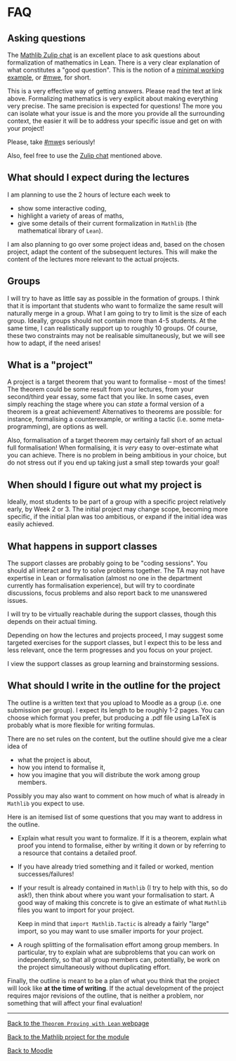 #  FAQ

##  Asking questions

The [Mathlib Zulip chat](https://leanprover.zulipchat.com/) is an excellent place to ask questions about formalization of mathematics in Lean.
There is a very clear explanation of what constitutes a "good question".
This is the notion of a [minimal working example](https://leanprover-community.github.io/mwe.html), or [#mwe](https://leanprover-community.github.io/mwe.html), for short.

This is a very effective way of getting answers.
Please read the text at link above.
Formalizing mathematics is very explicit about making everything very precise.
The same precision is expected for questions!
The more you can isolate what your issue is and the more you provide all the surrounding context, the easier it will be to address your specific issue and get on with your project!

Please, take [#mwe](https://leanprover-community.github.io/mwe.html)s seriously!

Also, feel free to use the [Zulip chat](https://leanprover.zulipchat.com/) mentioned above.

##  What should I expect during the lectures

I am planning to use the 2 hours of lecture each week to
* show some interactive coding,
* highlight a variety of areas of maths,
* give some details of their current formalization in `Mathlib` (the mathematical library of `Lean`).

I am also planning to go over some project ideas and, based on the chosen project, adapt the content of the subsequent lectures.
This will make the content of the lectures more relevant to the actual projects.

##  Groups

I will try to have as little say as possible in the formation of groups.
I think that it is important that students who want to formalize the same result will naturally merge in a group.
What I am going to try to limit is the size of each group.
Ideally, groups should not contain more than 4-5 students.
At the same time, I can realistically support up to roughly 10 groups.
Of course, these two constraints may not be realisable simultaneously, but we will see how to adapt, if the need arises!

##  What is a "project"

A project is a target theorem that you want to formalise &ndash; most of the times!
The theorem could be some result from your lectures, from your second/third year essay, some fact that you like.
In some cases, even simply reaching the stage where you can *state* a formal version of a theorem is a great achievement!
Alternatives to theorems are possible: for instance, formalising a counterexample,
or writing a tactic (i.e. some meta-programming), are options as well.

Also, formalisation of a target theorem may certainly fall short of an actual full formalisation!
When formalising, it is *very* easy to over-estimate what you can achieve.
There is no problem in being ambitious in your choice, but do not stress out if you end up taking just a small step
towards your goal!

##  When should I figure out what my project is

Ideally, most students to be part of a group with a specific project relatively early, by Week 2 or 3.
The initial project may change scope, becoming more specific, if the initial plan was too ambitious,
or expand if the initial idea was easily achieved.

##  What happens in support classes

The support classes are probably going to be "coding sessions".
You should all interact and try to solve problems together.
The TA may not have expertise in Lean or formalisation (almost no one in the department currently has formalisation experience),
but will try to coordinate discussions, focus problems and also report back to me unanswered issues.

I will try to be virtually reachable during the support classes, though this depends on their actual timing.

Depending on how the lectures and projects proceed, I may suggest some targeted exercises for the support classes,
but I expect this to be less and less relevant, once the term progresses and you focus on your project.

I view the support classes as group learning and brainstorming sessions.

##  What should I write in the outline for the project

The outline is a written text that you upload to Moodle as a group (i.e. one submission per group).
I expect its length to be roughly 1-2 pages.
You can choose which format you prefer,
but producing a .pdf file using LaTeX is probably what is more flexible for writing formulas.

There are no set rules on the content,
but the outline should give me a clear idea of
* what the project is about,
* how you intend to formalise it,
* how you imagine that you will distribute the work among group members.

Possibly you may also want to comment on how much of what is already in `Mathlib` you expect to use.

Here is an itemised list of some questions that you may want to address in the outline.

* Explain what result you want to formalize.
  If it is a theorem, explain what proof you intend to formalise,
  either by writing it down or by referring to a resource that contains a detailed proof.
* If you have already tried something and it failed or worked, mention successes/failures!
* If your result is already contained in `Mathlib` (I try to help with this, so do ask!),
  then think about where you want your formalisation to start.
  A good way of making this concrete is to give an estimate of what `Mathlib` files you want to import for your project.

  Keep in mind that `import Mathlib.Tactic` is already a fairly "large" import,
  so you may want to use smaller imports for your project.
* A rough splitting of the formalisation effort among group members.
  In particular, try to explain what are subproblems that you can work on independently,
  so that all group members can, potentially, be work on the project simultaneously
  without duplicating effort.

Finally, the outline is meant to be a plan of what you think that the project will look like **at the time of writing**.
If the actual development of the project requires major revisions of the outline,
that is neither a problem, nor something that will affect your final evaluation!

---

[Back to the `Theorem Proving with Lean` webpage](https://adomani.github.io/Syllabus/MA4N1/toc)

[Back to the Mathlib project for the module](https://github.com/adomani/MA4N1_2023)

[Back to Moodle](https://moodle.warwick.ac.uk/course/view.php?id=58287#section-0)
